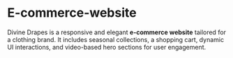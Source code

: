 # E-commerce-website
 Divine Drapes is a responsive and elegant **e-commerce website** tailored for a clothing brand.   It includes seasonal collections, a shopping cart, dynamic UI interactions, and video-based hero sections for user engagement.
